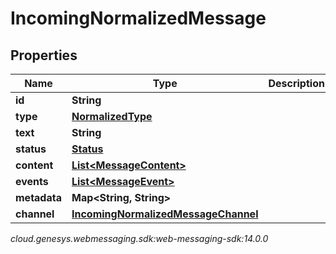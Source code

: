 # IncomingNormalizedMessage


## Properties

| Name | Type | Description | Notes |
| ------------ | ------------- | ------------- | ------------- |
| **id** | **String** |  |  [optional] |
| **type** | [**NormalizedType**](NormalizedType) |  |  |
| **text** | **String** |  |  [optional] |
| **status** | [**Status**](Status) |  |  [optional] |
| **content** | [**List&lt;MessageContent&gt;**](MessageContent) |  |  [optional] |
| **events** | [**List&lt;MessageEvent&gt;**](MessageEvent) |  |  [optional] |
| **metadata** | **Map&lt;String, String&gt;** |  |  [optional] |
| **channel** | [**IncomingNormalizedMessageChannel**](IncomingNormalizedMessage_channel) |  |  [optional] |




_cloud.genesys.webmessaging.sdk:web-messaging-sdk:14.0.0_
